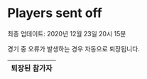 # Players sent off
최종 업데이트: 2020년 12월 23일 20시 15분


경기 중 오류가 발생하는 경우 자동으로 퇴장됩니다.


| 퇴장된 참가자 |
|:---:|